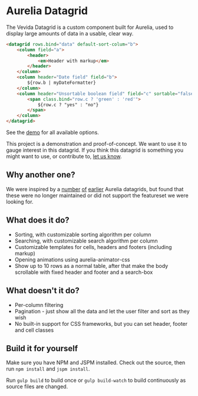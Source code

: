 # Aurelia Datagrid

The Vevida Datagrid is a custom component built for Aurelia, used to display
large amounts of data in a usable, clear way.

```html
<datagrid rows.bind="data" default-sort-colum="b">
	<column field="a">
		<header>
			<em>Header with markup</em>
		</header>
	</column>
	<column header="Date field" field="b">
		${row.b | myDateFormatter}
	</column>
	<column header="Unsortable boolean field" field="c" sortable="false">
		<span class.bind="row.c ? 'green' : 'red'">
			${row.c ? "yes" : "no"}
		</span>
	</column>
</datagrid>
```

See the [demo](https://vevida.github.io/datagrid-demo) for all available options.

This project is a demonstration and proof-of-concept. We want to use it to gauge
interest in this datagrid. If you think this datagrid is something you might
want to use, or contribute to, [let us know](https://github.com/Vevida/datagrid-demo/issues/1).

## Why another one?

We were inspired by a [number](https://github.com/charlespockert/aurelia-bs-grid)
[of](https://github.com/corneliutusnea/aurelia-grid) [earlier](https://github.com/donnelljenkins/aurelia-datagrid)
Aurelia datagrids, but found that these were no longer maintained or did not
support the featureset we were looking for.

## What does it do?

* Sorting, with customizable sorting algorithm per column
* Searching, with customizable search algorithm per column
* Customizable templates for cells, headers and footers (including markup)
* Opening animations using aurelia-animator-css
* Show up to 10 rows as a normal table, after that make the body scrollable with fixed header and footer and a search-box

## What doesn't it do?

* Per-column filtering
* Pagination - just show all the data and let the user filter and sort as they wish
* No built-in support for CSS frameworks, but you can set header, footer and cell classes

## Build it for yourself

Make sure you have NPM and JSPM installed. Check out the source, then run
`npm install` and `jspm install`.

Run `gulp build` to build once or `gulp build-watch` to build continuously as
source files are changed.
